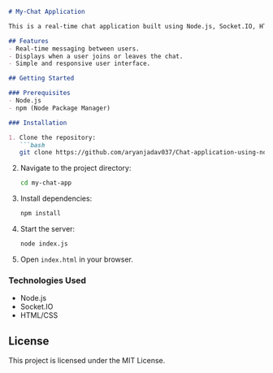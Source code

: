 
```markdown
# My-Chat Application

This is a real-time chat application built using Node.js, Socket.IO, HTML, and CSS.

## Features
- Real-time messaging between users.
- Displays when a user joins or leaves the chat.
- Simple and responsive user interface.

## Getting Started

### Prerequisites
- Node.js
- npm (Node Package Manager)

### Installation

1. Clone the repository:
   ```bash
   git clone https://github.com/aryanjadav037/Chat-application-using-node-and-socketIO.git
   ```

2. Navigate to the project directory:
   ```bash
   cd my-chat-app
   ```

3. Install dependencies:
   ```bash
   npm install
   ```

4. Start the server:
   ```bash
   node index.js
   ```

5. Open `index.html` in your browser.

### Technologies Used
- Node.js
- Socket.IO
- HTML/CSS

## License
This project is licensed under the MIT License.
```
